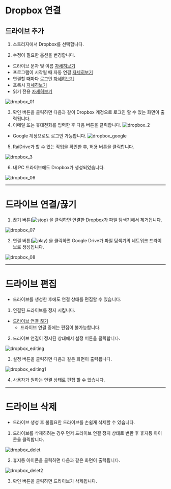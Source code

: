 # Dropbox 연결

## 드라이브 추가

1. 스토리지에서 Dropbox를 선택합니다.

2. 수정이 필요한 옵션을 변경합니다.

  - 드라이브 문자 및 이름 [자세히보기](https://github.com/bin1006/test/blob/master/drive_name.md)
  - 프로그램이 시작될 때 자동 연결 [자세히보기](https://github.com/bin1006/test/blob/master/automatic.md)
  - 연결할 때마다 로그인 [자세히보기](https://github.com/bin1006/test/blob/master/connection_login.md)
  - 프록시 [자세히보기](https://github.com/bin1006/test/blob/master/proxy.md#%ED%94%84%EB%A1%9D%EC%8B%9C-%EC%82%AC%EC%9A%A9)
  - 읽기 전용 [자세히보기](https://github.com/bin1006/test/blob/master/read.md)

![dropbox_01](/dropbox_01.PNG?raw=true)

3. 확인 버튼을 클릭하면 다음과 같이 Dropbox 계정으로 로그인 할 수 있는 화면이 출력됩니다.
4. 이메일 또는 휴대전화를 입력한 후 다음 버튼을 클릭합니다.
![dropbox_2](/dropbox_2.PNG?raw=true)

- Google 계정으로도 로그인 가능합니다.
![dropbox_google](/dropbox_google.PNG?raw=true)


5. RaiDrive가 할 수 있는 작업을 확인한 후, 허용 버튼을 클릭합니다.

![dropbox_3](/dropbox_3.PNG?raw=true)


6. 내 PC 드라이브에도 Dropbox가 생성되었습니다.

![dropbox_06](/dropbox_06.PNG?raw=true)

    

---



# 드라이브 연결/끊기

1. 끊기 버튼(![stop](/stop_icon1.png?raw=true)) 을 클릭하면 연결한 Dropbox가 파일 탐색기에서 제거됩니다.

![dropbox_07](/dropbox_07.PNG?raw=true)

2. 연결 버튼(![play](/play.png?raw=true)) 을 클릭하면 Google Drive가 파일 탐색기의 네트워크 드라이브로 생성됩니다.

![dropbox_08](/dropbox_08.PNG?raw=true)

---

# 드라이브 편집




- 드라이브를 생성한 후에도 연결 상태를 편집할 수 있습니다.

1. 연결된 드라이브를 정지 시킵니다.
  - [드라이브 연결 끊기](https://github.com/bin1006/test/blob/master/dropbox.md#%EB%93%9C%EB%9D%BC%EC%9D%B4%EB%B8%8C-%EC%97%B0%EA%B2%B0%EB%81%8A%EA%B8%B0)
    - 드라이브 연결 중에는 편집이 불가능합니다.
   
2. 드라이브 연결이 정지된 상태에서 설정 버튼을 클릭합니다.

![dropbox_editing](/dropbox_editing.png?raw=true)

3. 설정 버튼을 클릭하면 다음과 같은 화면이 출력됩니다.

![dropbox_editing1](/dropbox_editing1.PNG?raw=true)

4. 사용자가 원하는 연결 상태로 편집 할 수 있습니다.


---  



# 드라이브 삭제




- 드라이브 생성 후 불필요한 드라이브를 손쉽게 삭제할 수 있습니다.


1. 드라이브를 삭제하려는 경우 먼저 드라이브 연결 정지 상태로 변환 후 휴지통 아이콘을 클릭합니다.

![dropbox_delet](/dropbox_delet.png?raw=true)

2. 휴지통 아이콘을 클릭하면 다음과 같은 화면이 출력됩니다.

![dropbox_delet2](/dropbox_delet2.PNG?raw=true)

3. 확인 버튼을 클릭하면 드라이브가 삭제됩니다.
 
